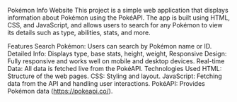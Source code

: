Pokémon Info Website
This project is a simple web application that displays information about Pokémon using the PokéAPI. The app is built using HTML, CSS, and JavaScript, and allows users to search for any Pokémon to view its details such as type, abilities, stats, and more.

Features
Search Pokémon: Users can search by Pokémon name or ID.
Detailed Info: Displays type, base stats, height, weight,
Responsive Design: Fully responsive and works well on mobile and desktop devices.
Real-time Data: All data is fetched live from the PokéAPI.
Technologies Used
HTML: Structure of the web pages.
CSS: Styling and layout.
JavaScript: Fetching data from the API and handling user interactions.
PokéAPI: Provides Pokémon data (https://pokeapi.co/).
